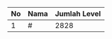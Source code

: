 | No | Nama            | Jumlah Level |
|----|-----------------|--------------|
| 1  | #    |    2828        |
